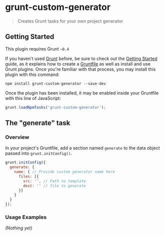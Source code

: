 # grunt-custom-generator

> Creates Grunt tasks for your own project generator

## Getting Started
This plugin requires Grunt `~0.4`

If you haven't used [Grunt](http://gruntjs.com/) before, be sure to check out the [Getting Started](http://gruntjs.com/getting-started) guide, as it explains how to create a [Gruntfile](http://gruntjs.com/sample-gruntfile) as well as install and use Grunt plugins. Once you're familiar with that process, you may install this plugin with this command:

```shell
npm install grunt-custom-generator --save-dev
```

Once the plugin has been installed, it may be enabled inside your Gruntfile with this line of JavaScript:

```js
grunt.loadNpmTasks('grunt-custom-generator');
```

## The "generate" task

### Overview
In your project's Gruntfile, add a section named `generate` to the data object passed into `grunt.initConfig()`.

```js
grunt.initConfig({
  generate: {
    name: { // Provide custom generator name here
      files: [{
        src: '', // Path to template
        dest: '' // file to generate  
      }]
    }
  }
});
```

### Usage Examples

_(Nothing yet)_
